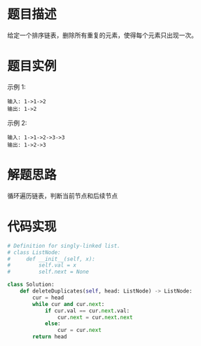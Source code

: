 <!--
 * @LastEditors: jiang yixin
 * @Author: jiang yixin
 -->
# 题目描述

给定一个排序链表，删除所有重复的元素，使得每个元素只出现一次。

# 题目实例

示例 1:

```text
输入: 1->1->2
输出: 1->2
```

示例 2:

```
输入: 1->1->2->3->3
输出: 1->2->3
```

# 解题思路

循环遍历链表，判断当前节点和后续节点

# 代码实现

```python
# Definition for singly-linked list.
# class ListNode:
#     def __init__(self, x):
#         self.val = x
#         self.next = None

class Solution:
    def deleteDuplicates(self, head: ListNode) -> ListNode:
        cur = head
        while cur and cur.next:
            if cur.val == cur.next.val:
                cur.next = cur.next.next
            else:
                cur = cur.next
        return head

```